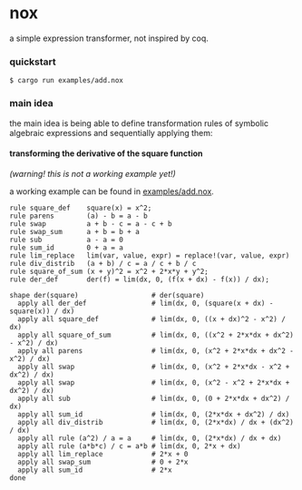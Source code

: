 # nox

a simple expression transformer, not inspired by coq.

### quickstart

```console
$ cargo run examples/add.nox
```

### main idea

the main idea is being able to define transformation rules of symbolic algebraic expressions and sequentially applying them:

#### transforming the derivative of the square function

*(warning! this is not a working example yet!)*

a working example can be found in [examples/add.nox](examples/add.nox).

```
rule square_def    square(x) = x^2;
rule parens        (a) - b = a - b
rule swap          a + b - c = a - c + b
rule swap_sum      a + b = b + a
rule sub           a - a = 0
rule sum_id        0 + a = a
rule lim_replace   lim(var, value, expr) = replace!(var, value, expr)
rule div_distrib   (a + b) / c = a / c + b / c
rule square_of_sum (x + y)^2 = x^2 + 2*x*y + y^2;
rule der_def       der(f) = lim(dx, 0, (f(x + dx) - f(x)) / dx);

shape der(square)                  # der(square)
  apply all der_def                # lim(dx, 0, (square(x + dx) - square(x)) / dx)
  apply all square_def             # lim(dx, 0, ((x + dx)^2 - x^2) / dx)
  apply all square_of_sum          # lim(dx, 0, ((x^2 + 2*x*dx + dx^2) - x^2) / dx)
  apply all parens                 # lim(dx, 0, (x^2 + 2*x*dx + dx^2 - x^2) / dx)
  apply all swap                   # lim(dx, 0, (x^2 + 2*x*dx - x^2 + dx^2) / dx)
  apply all swap                   # lim(dx, 0, (x^2 - x^2 + 2*x*dx + dx^2) / dx)
  apply all sub                    # lim(dx, 0, (0 + 2*x*dx + dx^2) / dx)
  apply all sum_id                 # lim(dx, 0, (2*x*dx + dx^2) / dx)
  apply all div_distrib            # lim(dx, 0, (2*x*dx) / dx + (dx^2) / dx)
  apply all rule (a^2) / a = a     # lim(dx, 0, (2*x*dx) / dx + dx)
  apply all rule (a*b*c) / c = a*b # lim(dx, 0, 2*x + dx)
  apply all lim_replace            # 2*x + 0
  apply all swap_sum               # 0 + 2*x
  apply all sum_id                 # 2*x
done
```
